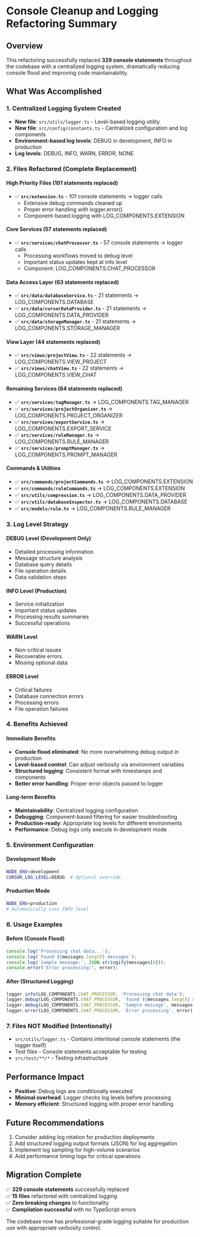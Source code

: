 # Console Cleanup and Logging Refactoring Summary

## Overview
This refactoring successfully replaced **329 console statements** throughout the codebase with a centralized logging system, dramatically reducing console flood and improving code maintainability.

## What Was Accomplished

### 1. Centralized Logging System Created
- **New file**: `src/utils/logger.ts` - Level-based logging utility
- **New file**: `src/config/constants.ts` - Centralized configuration and log components
- **Environment-based log levels**: DEBUG in development, INFO in production
- **Log levels**: DEBUG, INFO, WARN, ERROR, NONE

### 2. Files Refactored (Complete Replacement)

#### High Priority Files (101 statements replaced)
- ✅ **`src/extension.ts`** - 101 console statements → logger calls
  - Extensive debug commands cleaned up
  - Proper error handling with logger.error()
  - Component-based logging with LOG_COMPONENTS.EXTENSION

#### Core Services (57 statements replaced)
- ✅ **`src/services/chatProcessor.ts`** - 57 console statements → logger calls
  - Processing workflows moved to debug level
  - Important status updates kept at info level
  - Component: LOG_COMPONENTS.CHAT_PROCESSOR

#### Data Access Layer (63 statements replaced)
- ✅ **`src/data/databaseService.ts`** - 21 statements → LOG_COMPONENTS.DATABASE
- ✅ **`src/data/cursorDataProvider.ts`** - 21 statements → LOG_COMPONENTS.DATA_PROVIDER  
- ✅ **`src/data/storageManager.ts`** - 21 statements → LOG_COMPONENTS.STORAGE_MANAGER

#### View Layer (44 statements replaced)
- ✅ **`src/views/projectView.ts`** - 22 statements → LOG_COMPONENTS.VIEW_PROJECT
- ✅ **`src/views/chatView.ts`** - 22 statements → LOG_COMPONENTS.VIEW_CHAT

#### Remaining Services (64 statements replaced)
- ✅ **`src/services/tagManager.ts`** → LOG_COMPONENTS.TAG_MANAGER
- ✅ **`src/services/projectOrganizer.ts`** → LOG_COMPONENTS.PROJECT_ORGANIZER
- ✅ **`src/services/exportService.ts`** → LOG_COMPONENTS.EXPORT_SERVICE
- ✅ **`src/services/ruleManager.ts`** → LOG_COMPONENTS.RULE_MANAGER
- ✅ **`src/services/promptManager.ts`** → LOG_COMPONENTS.PROMPT_MANAGER

#### Commands & Utilities
- ✅ **`src/commands/projectCommands.ts`** → LOG_COMPONENTS.EXTENSION
- ✅ **`src/commands/ruleCommands.ts`** → LOG_COMPONENTS.EXTENSION
- ✅ **`src/utils/compression.ts`** → LOG_COMPONENTS.DATA_PROVIDER
- ✅ **`src/utils/databaseInspector.ts`** → LOG_COMPONENTS.DATABASE
- ✅ **`src/models/rule.ts`** → LOG_COMPONENTS.RULE_MANAGER

### 3. Log Level Strategy

#### DEBUG Level (Development Only)
- Detailed processing information
- Message structure analysis
- Database query details
- File operation details
- Data validation steps

#### INFO Level (Production)
- Service initialization
- Important status updates
- Processing results summaries
- Successful operations

#### WARN Level
- Non-critical issues
- Recoverable errors
- Missing optional data

#### ERROR Level
- Critical failures
- Database connection errors
- Processing errors
- File operation failures

### 4. Benefits Achieved

#### Immediate Benefits
- **Console flood eliminated**: No more overwhelming debug output in production
- **Level-based control**: Can adjust verbosity via environment variables
- **Structured logging**: Consistent format with timestamps and components
- **Better error handling**: Proper error objects passed to logger

#### Long-term Benefits
- **Maintainability**: Centralized logging configuration
- **Debugging**: Component-based filtering for easier troubleshooting
- **Production-ready**: Appropriate log levels for different environments
- **Performance**: Debug logs only execute in development mode

### 5. Environment Configuration

#### Development Mode
```bash
NODE_ENV=development
CURSOR_LOG_LEVEL=DEBUG  # Optional override
```

#### Production Mode
```bash
NODE_ENV=production
# Automatically uses INFO level
```

### 6. Usage Examples

#### Before (Console Flood)
```typescript
console.log('Processing chat data...');
console.log(`Found ${messages.length} messages`);
console.log('Sample message:', JSON.stringify(messages[0]));
console.error('Error processing:', error);
```

#### After (Structured Logging)
```typescript
logger.info(LOG_COMPONENTS.CHAT_PROCESSOR, 'Processing chat data');
logger.debug(LOG_COMPONENTS.CHAT_PROCESSOR, `Found ${messages.length} messages`);
logger.debug(LOG_COMPONENTS.CHAT_PROCESSOR, 'Sample message', messages[0]);
logger.error(LOG_COMPONENTS.CHAT_PROCESSOR, 'Error processing', error);
```

### 7. Files NOT Modified (Intentionally)
- `src/utils/logger.ts` - Contains intentional console statements (the logger itself)
- Test files - Console statements acceptable for testing
- `src/test/**/*` - Testing infrastructure

## Performance Impact
- **Positive**: Debug logs are conditionally executed
- **Minimal overhead**: Logger checks log levels before processing
- **Memory efficient**: Structured logging with proper error handling

## Future Recommendations
1. Consider adding log rotation for production deployments
2. Add structured logging output formats (JSON) for log aggregation
3. Implement log sampling for high-volume scenarios
4. Add performance timing logs for critical operations

## Migration Complete
✅ **329 console statements** successfully replaced  
✅ **15 files** refactored with centralized logging  
✅ **Zero breaking changes** to functionality  
✅ **Compilation successful** with no TypeScript errors  

The codebase now has professional-grade logging suitable for production use with appropriate verbosity control.